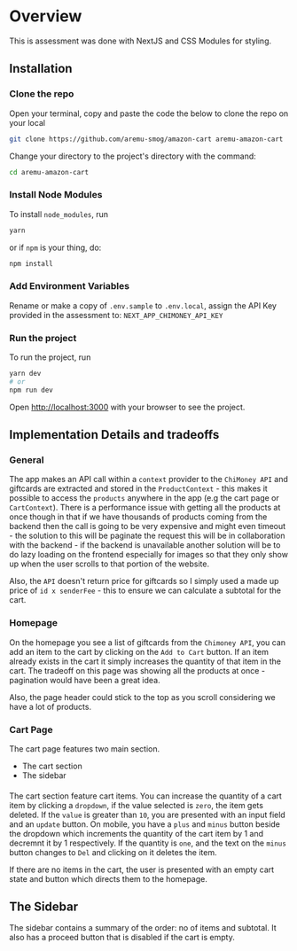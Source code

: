 # Overview

This is assessment was done with NextJS and CSS Modules for styling.

## Installation

### Clone the repo

Open your terminal, copy and paste the code the below to clone the repo on your local

```bash
git clone https://github.com/aremu-smog/amazon-cart aremu-amazon-cart
```

Change your directory to the project's directory with the command:

```bash
cd aremu-amazon-cart
```

### Install Node Modules

To install `node_modules`, run

```bash
yarn
```

or if `npm` is your thing, do:

```bash
npm install
```

### Add Environment Variables

Rename or make a copy of `.env.sample` to `.env.local`, assign the API Key provided in the assessment to: `NEXT_APP_CHIMONEY_API_KEY`

### Run the project

To run the project, run

```bash
yarn dev
# or
npm run dev
```

Open [http://localhost:3000](http://localhost:3000) with your browser to see the project.

## Implementation Details and tradeoffs

### General

The app makes an API call within a `context` provider to the `ChiMoney API` and giftcards are extracted and stored in the `ProductContext` - this makes it possible to access the `products` anywhere in the app (e.g the cart page or `CartContext`). There is a performance issue with getting all the products at once though in that if we have thousands of products coming from the backend then the call is going to be very expensive and might even timeout - the solution to this will be paginate the request this will be in collaboration with the backend - if the backend is unavailable another solution will be to do lazy loading on the frontend especially for images so that they only show up when the user scrolls to that portion of the website.

Also, the `API` doesn't return price for giftcards so I simply used a made up price of `id x senderFee` - this to ensure we can calculate a subtotal for the cart.

### Homepage

On the homepage you see a list of giftcards from the `Chimoney API`, you can add an item to the cart by clicking on the `Add to Cart` button. If an item already exists in the cart it simply increases the quantity of that item in the cart. The tradeoff on this page was showing all the products at once - pagination would have been a great idea.

Also, the page header could stick to the top as you scroll considering we have a lot of products.

### Cart Page

The cart page features two main section.

- The cart section
- The sidebar

####

The cart section feature cart items. You can increase the quantity of a cart item by clicking a `dropdown`, if the value selected is `zero`, the item gets deleted. If the `value` is greater than `10`, you are presented with an input field and an `update` button. On mobile, you have a `plus` and `minus` button beside the dropdown which increments the quantity of the cart item by 1 and decremnt it by 1 respectively. If the quantity is `one`, and the text on the `minus` button changes to `Del` and clicking on it deletes the item.

If there are no items in the cart, the user is presented with an empty cart state and button which directs them to the homepage.

## The Sidebar

The sidebar contains a summary of the order: no of items and subtotal. It also has a proceed button that is disabled if the cart is empty.
